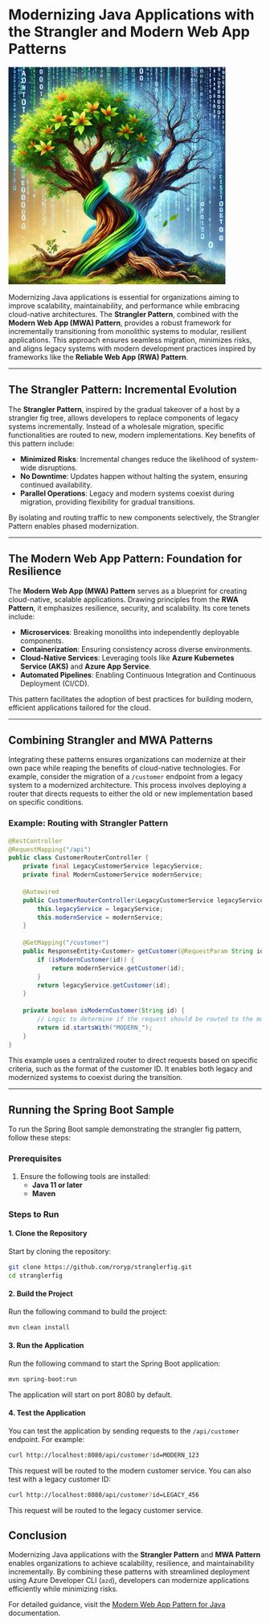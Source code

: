 # Modernizing Java Applications with the Strangler and Modern Web App Patterns

![Strangler pattern](Picture1.png)


Modernizing Java applications is essential for organizations aiming to improve scalability, maintainability, and performance while embracing cloud-native architectures. The **Strangler Pattern**, combined with the **Modern Web App (MWA) Pattern**, provides a robust framework for incrementally transitioning from monolithic systems to modular, resilient applications. This approach ensures seamless migration, minimizes risks, and aligns legacy systems with modern development practices inspired by frameworks like the **Reliable Web App (RWA) Pattern**.

---

## **The Strangler Pattern: Incremental Evolution**

The **Strangler Pattern**, inspired by the gradual takeover of a host by a strangler fig tree, allows developers to replace components of legacy systems incrementally. Instead of a wholesale migration, specific functionalities are routed to new, modern implementations. Key benefits of this pattern include:

- **Minimized Risks**: Incremental changes reduce the likelihood of system-wide disruptions.  
- **No Downtime**: Updates happen without halting the system, ensuring continued availability.  
- **Parallel Operations**: Legacy and modern systems coexist during migration, providing flexibility for gradual transitions.  

By isolating and routing traffic to new components selectively, the Strangler Pattern enables phased modernization.

---

## **The Modern Web App Pattern: Foundation for Resilience**

The **Modern Web App (MWA) Pattern** serves as a blueprint for creating cloud-native, scalable applications. Drawing principles from the **RWA Pattern**, it emphasizes resilience, security, and scalability. Its core tenets include:

- **Microservices**: Breaking monoliths into independently deployable components.  
- **Containerization**: Ensuring consistency across diverse environments.  
- **Cloud-Native Services**: Leveraging tools like **Azure Kubernetes Service (AKS)** and **Azure App Service**.  
- **Automated Pipelines**: Enabling Continuous Integration and Continuous Deployment (CI/CD).  

This pattern facilitates the adoption of best practices for building modern, efficient applications tailored for the cloud.

---

## **Combining Strangler and MWA Patterns**

Integrating these patterns ensures organizations can modernize at their own pace while reaping the benefits of cloud-native technologies. For example, consider the migration of a `/customer` endpoint from a legacy system to a modernized architecture. This process involves deploying a router that directs requests to either the old or new implementation based on specific conditions.

### **Example: Routing with Strangler Pattern**

```java
@RestController
@RequestMapping("/api")
public class CustomerRouterController {
    private final LegacyCustomerService legacyService;
    private final ModernCustomerService modernService;

    @Autowired
    public CustomerRouterController(LegacyCustomerService legacyService, ModernCustomerService modernService) {
        this.legacyService = legacyService;
        this.modernService = modernService;
    }

    @GetMapping("/customer")
    public ResponseEntity<Customer> getCustomer(@RequestParam String id) {
        if (isModernCustomer(id)) {
            return modernService.getCustomer(id);
        }
        return legacyService.getCustomer(id);
    }

    private boolean isModernCustomer(String id) {
        // Logic to determine if the request should be routed to the modern service
        return id.startsWith("MODERN_");
    }
}
```

This example uses a centralized router to direct requests based on specific criteria, such as the format of the customer ID. It enables both legacy and modernized systems to coexist during the transition.

---

## **Running the Spring Boot Sample**

To run the Spring Boot sample demonstrating the strangler fig pattern, follow these steps:

### **Prerequisites**

1. Ensure the following tools are installed:
   - **Java 11 or later**
   - **Maven**

### **Steps to Run**

#### 1. Clone the Repository

Start by cloning the repository:

```bash
git clone https://github.com/roryp/stranglerfig.git
cd stranglerfig
```

#### 2. Build the Project

Run the following command to build the project:

```bash
mvn clean install
```

#### 3. Run the Application

Run the following command to start the Spring Boot application:

```bash
mvn spring-boot:run
```

The application will start on port 8080 by default.

#### 4. Test the Application

You can test the application by sending requests to the `/api/customer` endpoint. For example:

```bash
curl http://localhost:8080/api/customer?id=MODERN_123
```

This request will be routed to the modern customer service. You can also test with a legacy customer ID:

```bash
curl http://localhost:8080/api/customer?id=LEGACY_456
```

This request will be routed to the legacy customer service.

## **Conclusion**

Modernizing Java applications with the **Strangler Pattern** and **MWA Pattern** enables organizations to achieve scalability, resilience, and maintainability incrementally. By combining these patterns with streamlined deployment using Azure Developer CLI (`azd`), developers can modernize applications efficiently while minimizing risks.  

For detailed guidance, visit the [Modern Web App Pattern for Java](https://learn.microsoft.com/en-us/azure/architecture/web-apps/guides/enterprise-app-patterns/modern-web-app/java/guidance) documentation.
